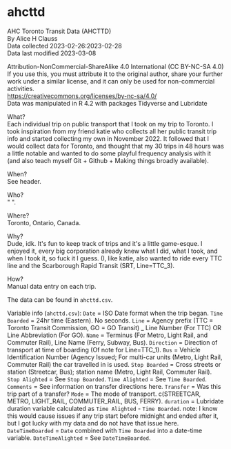 # ahcttd
AHC Toronto Transit Data (AHCTTD)  
By Alice H Clauss  
Data collected 2023-02-26:2023-02-28  
Data last modified 2023-03-08  

Attribution-NonCommercial-ShareAlike 4.0 International (CC BY-NC-SA 4.0)  
  	If you use this, you must attribute it to the original author, share your further work under a similar license, and it can only be used for non-commercial activities.  
  	https://creativecommons.org/licenses/by-nc-sa/4.0/  
Data was manipulated in R 4.2 with packages Tidyverse and Lubridate  

What?  
  	Each individual trip on public transport that I took on my trip to Toronto. I took inspiration from my friend katie who collects all her public transit trip info and started collecting my own in November 2022. It followed that I would collect data for Toronto, and thought that my 30 trips in 48 hours was a little notable and wanted to do some playful frequency analysis with it (and also teach myself Git + Github + Making things broadly available).
	
When?  
  	See header.
	
Who?    
	  " ".
	
Where?  
	  Toronto, Ontario, Canada.

Why?   
	  Dude, idk. It's fun to keep track of trips and it's a little game-esque. I enjoyed it, every big corporation already knew what I did, what I took, and when I took it, so fuck it I guess. (I, like katie, also wanted to ride every TTC line and the Scarborough Rapid Transit (SRT, Line=TTC_3).
	
How?  
	  Manual data entry on each trip.

The data can be found in `ahcttd.csv`.

Variable info (`ahcttd.csv`): 
`Date` <date> = ISO Date format when the trip began.
`Time Boarded` <time> = 24hr time (Eastern). No seconds. 
`Line` <chr> = Agency prefix (TTC = Toronto Transit Commission, GO = GO Transit) _ Line Number (For TTC) OR Line Abbreviation (For GO).
`Name` <chr> = Terminus (For Metro, Light Rail, and Commuter Rail), Line Name (Ferry, Subway, Bus).
`Direction` <chr> = Direction of transport at time of boarding (Of note for Line=TTC_1).
`Bus` <chr> = Vehicle Identification Number (Agency Issued; For multi-car units (Metro, Light Rail, Commuter Rail) the car travelled in is used.
`Stop Boarded` <chr> = Cross streets or station (Streetcar, Bus); station name (Metro, Light Rail, Commuter Rail).
`Stop Alighted` <chr> = See `Stop Boarded`.
`Time Alighted` <time> = See `Time Boarded`.
`Comments` <chr> = See information on transfer directions here.
`Transfer` <lgl> = Was this trip part of a transfer?
`Mode` <chr> = The mode of transport. c(STREETCAR, METRO, LIGHT_RAIL, COMMUTER_RAIL, BUS, FERRY).
`duration` <drtn> = Lubridate duration variable calculated as `Time Alighted` - `Time Boarded`.
  	note: I know this would cause issues if any trip start before midnight and ended after it, but I got lucky with my data and do not have that issue here.
`DateTimeBoarded` <dttm> = `Date` combined with `Time Boarded` into a date-time variable. 
`DateTimeAlighted` <dttm> = See `DateTimeBoarded`.
